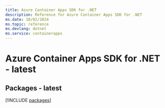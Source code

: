 ```yaml
---
title: Azure Container Apps SDK for .NET
description: Reference for Azure Container Apps SDK for .NET
ms.date: 10/02/2024
ms.topic: reference
ms.devlang: dotnet
ms.service: containerapps
---
```

# Azure Container Apps SDK for .NET - latest
## Packages - latest
[!INCLUDE [packages](container-apps-index.md)]